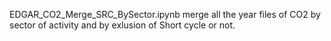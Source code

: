 
EDGAR_CO2_Merge_SRC_BySector.ipynb merge all the year files of CO2 by sector of activity and by exlusion of Short cycle or not. 



